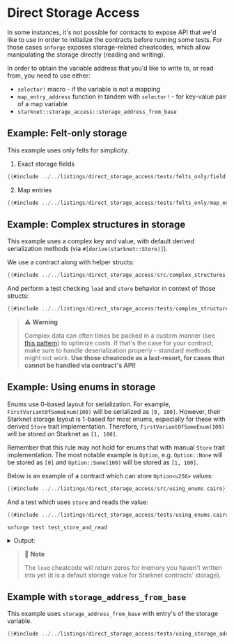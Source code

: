 # Direct Storage Access

In some instances, it's not possible for contracts to expose API that we'd like to use in order to initialize
the contracts before running some tests. For those cases `snforge` exposes storage-related cheatcodes,
which allow manipulating the storage directly (reading and writing).

In order to obtain the variable address that you'd like to write to, or read from, you need to use either:
- `selector!` macro - if the variable is not a mapping
- `map_entry_address` function in tandem with `selector!` - for key-value pair of a map variable
- `starknet::storage_access::storage_address_from_base`

## Example: Felt-only storage
This example uses only felts for simplicity.

1. Exact storage fields

```rust
{{#include ../../listings/direct_storage_access/tests/felts_only/field.cairo}}
```

2. Map entries

```rust
{{#include ../../listings/direct_storage_access/tests/felts_only/map_entry.cairo}}
```

## Example: Complex structures in storage
This example uses a complex key and value, with default derived serialization methods (via `#[derive(starknet::Store)]`).

We use a contract along with helper structs:

```rust
{{#include ../../listings/direct_storage_access/src/complex_structures.cairo}}
```

And perform a test checking `load` and `store` behavior in context of those structs:

```rust
{{#include ../../listings/direct_storage_access/tests/complex_structures.cairo}}
```

> ⚠️ **Warning**
>
> Complex data can often times be packed in a custom manner (see [this pattern](https://book.cairo-lang.org/ch16-01-optimizing-storage-costs.html)) to optimize costs.
> If that's the case for your contract, make sure to handle deserialization properly - standard methods might not work.
> **Use those cheatcode as a last-resort, for cases that cannot be handled via contract's API!**

## Example: Using enums in storage

Enums use 0-based layout for serialization. For example, `FirstVariantOfSomeEnum(100)` will be serialized as `[0, 100]`. However, their Starknet storage layout is 1-based for most enums, especially for these with derived `Store` trait implementation. Therefore, `FirstVariantOfSomeEnum(100)` will be stored on Starknet as `[1, 100]`. 

Remember that this rule may not hold for enums that with manual `Store` trait implementation. The most notable example is `Option`, e.g. `Option::None` will be stored as `[0]` and `Option::Some(100)` will be stored as `[1, 100]`.

Below is an example of a contract which can store `Option<u256>` values:

```rust
{{#include ../../listings/direct_storage_access/src/using_enums.cairo}}
```

And a test which uses `store` and reads the value:

```rust
{{#include ../../listings/direct_storage_access/tests/using_enums.cairo}}
```

```shell
snforge test test_store_and_read
```

<details>
<summary>Output:</summary>

```shell
Collected 1 test(s) from direct_storage_access package
Running 1 test(s) from tests/
[PASS] direct_storage_access_tests::using_enums::test_store_and_read (gas: ~233)
Running 0 test(s) from src/
Tests: 1 passed, 0 failed, 0 skipped, 0 ignored, 4 filtered out
```

</details>

> 📝 **Note**
>
> The `load` cheatcode will return zeros for memory you haven't written into yet (it is a default storage value for Starknet contracts' storage).

## Example with `storage_address_from_base`
This example uses `storage_address_from_base` with entry's of the storage variable.

```rust
{{#include ../../listings/direct_storage_access/tests/using_storage_address_from_base.cairo}}
```